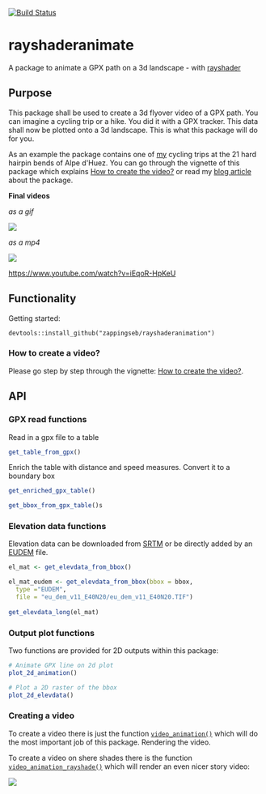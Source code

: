 [![Build Status](https://travis-ci.org/zappingseb/rayshaderanimate.svg?branch=master)](https://travis-ci.org/zappingseb/rayshaderanimate)

# rayshaderanimate

A package to animate a GPX path on a 3d landscape - with [rayshader](http://rayshader.com)

## Purpose

This package shall be used to create a 3d flyover video of a GPX path. You can imagine
a cycling trip or a hike. You did it with a GPX tracker. This data shall now be plotted
onto a 3d landscape. This is what this package will do for you.

As an example the package contains one of [my](https://github.com/zappingseb) cycling
trips at the 21 hard hairpin bends of Alpe d'Huez. You can go through the vignette
of this package which explains [How to create the video?](https://zappingseb.github.io/rayshaderanimate/articles/create_video.html) or
read my [blog article](https://mail-wolf.de/?p=4439) about the package.

**Final videos**

*as a gif*

![](https://github.com/zappingseb/rayshaderanimate/raw/master/inst/video.gif)


*as a mp4*

[![](https://github.com/zappingseb/rayshaderanimate/raw/master/inst/youtube.png)](https://www.youtube.com/watch?v=iEqoR-HpKeU)

https://www.youtube.com/watch?v=iEqoR-HpKeU

## Functionality

Getting started:

```
devtools::install_github("zappingseb/rayshaderanimation")
```

### How to create a video?

Please go step by step through the vignette: [How to create the video?](https://zappingseb.github.io/rayshaderanimate/articles/create_video.html).

## API

### GPX read functions

Read in a gpx file to a table

```r
get_table_from_gpx()
```

Enrich the table with distance and speed measures. Convert it to a boundary box

```r
get_enriched_gpx_table()

get_bbox_from_gpx_table()s
```

### Elevation data functions

Elevation data can be downloaded from [SRTM](http://srtm.csi.cgiar.org/srtmdata/) or
be directly added by an [EUDEM](https://land.copernicus.eu/imagery-in-situ/eu-dem/eu-dem-v1.1?tab=downloada) file.

```r
el_mat <- get_elevdata_from_bbox()

el_mat_eudem <- get_elevdata_from_bbox(bbox = bbox,
  type ="EUDEM",
  file = "eu_dem_v11_E40N20/eu_dem_v11_E40N20.TIF")
  
get_elevdata_long(el_mat)
```

### Output plot functions

Two functions are provided for 2D outputs within this package:

```r
# Animate GPX line on 2d plot
plot_2d_animation()

# Plot a 2D raster of the bbox
plot_2d_elevdata()

```

### Creating a video

To create a video there is just the function [`video_animation()`](https://zappingseb.github.io/rayshaderanimate/reference/video_animation.html) which will do 
the most important job of this package. Rendering the video.

To create a video on shere shades there is the function [`video_animation_rayshade()`](https://zappingseb.github.io/rayshaderanimate/reference/video_animation_rayshade.html) which will render
an even nicer story video:

[![](https://github.com/zappingseb/rayshaderanimate/raw/master/inst/gpx_story.png)](https://www.youtube.com/watch?v=iEqoR-HpKeU)